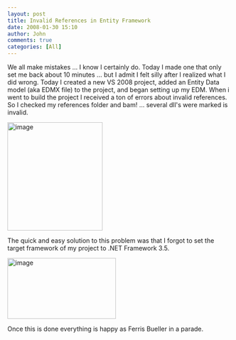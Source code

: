 ```yaml
---
layout: post
title: Invalid References in Entity Framework
date: 2008-01-30 15:10
author: John
comments: true
categories: [All]
---
```

<p>We all make mistakes ... I know I certainly do. Today I made one that only set me back about 10 minutes ... but I admit I felt silly after I realized what I did wrong. Today I created a new VS 2008 project, added an Entity Data model (aka EDMX file) to the project, and began setting up my EDM. When i went to build the project I received a ton of errors about invalid references. So I checked my references folder and bam! ... several dll's were marked is invalid.</p> <p><a href="/wp-content/uploads/files/media/image/WindowsLiveWriter/InvalidReferencesinEntityFramework_D557/image_6.png"><img style="border-right: 0px; border-top: 0px; border-left: 0px; border-bottom: 0px" height="244" alt="image" src="/wp-content/uploads/files/media/image/WindowsLiveWriter/InvalidReferencesinEntityFramework_D557/image_thumb_2.png" width="214" border="0"></a> </p> <p>The quick and easy solution to this problem was that I forgot to set the target framework of my project to .NET Framework 3.5. </p> <p><a href="/wp-content/uploads/files/media/image/WindowsLiveWriter/InvalidReferencesinEntityFramework_D557/image_8.png"><img style="border-right: 0px; border-top: 0px; border-left: 0px; border-bottom: 0px" height="137" alt="image" src="/wp-content/uploads/files/media/image/WindowsLiveWriter/InvalidReferencesinEntityFramework_D557/image_thumb_3.png" width="244" border="0"></a> </p> <p>Once this is done everything is happy as Ferris Bueller in a parade. </p>


